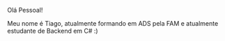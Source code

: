 Olá Pessoal! 

Meu nome é Tiago, atualmente formando em ADS pela FAM e atualmente estudante de Backend em C# :)

